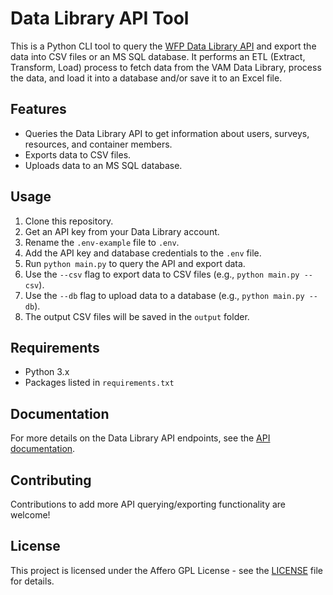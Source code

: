 # Data Library API Tool
This is a Python CLI tool to query the [WFP Data Library API](https://datalib.vam.wfp.org/) and export the data into CSV files or an MS SQL database. It performs an ETL (Extract, Transform, Load) process to fetch data from the VAM Data Library, process the data, and load it into a database and/or save it to an Excel file.

## Features
- Queries the Data Library API to get information about users, surveys, resources, and container members.
- Exports data to CSV files.
- Uploads data to an MS SQL database.

## Usage
1. Clone this repository.
2. Get an API key from your Data Library account.
3. Rename the `.env-example` file to `.env`.
4. Add the API key and database credentials to the `.env` file.
5. Run `python main.py` to query the API and export data.
6. Use the `--csv` flag to export data to CSV files (e.g., `python main.py --csv`).
7. Use the `--db` flag to upload data to a database (e.g., `python main.py --db`).
8. The output CSV files will be saved in the `output` folder.

## Requirements
- Python 3.x
- Packages listed in `requirements.txt`

## Documentation
For more details on the Data Library API endpoints, see the [API documentation](http://docs.ckan.org/en/2.9/api/).

## Contributing
Contributions to add more API querying/exporting functionality are welcome!

## License
This project is licensed under the Affero GPL License - see the [LICENSE](LICENSE) file for details.
